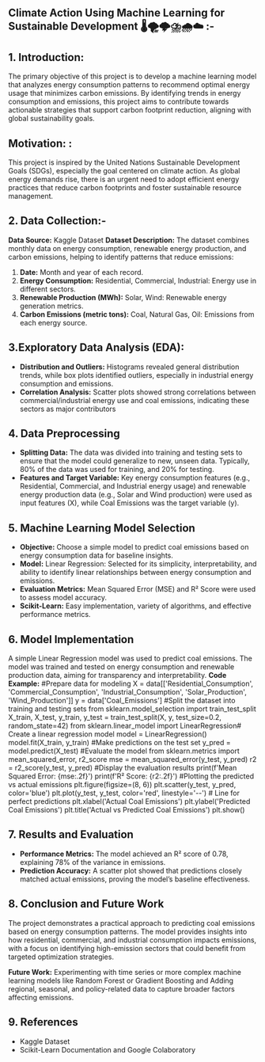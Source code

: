 ## Climate Action Using Machine Learning for Sustainable Development  🌡️🌪️🌩️⛈️🌧️☁️ :- 

## 1. Introduction:
The primary objective of this project is to develop a machine learning
model that analyzes energy consumption patterns to recommend optimal energy usage that
minimizes carbon emissions. By identifying trends in energy consumption and emissions,
this project aims to contribute towards actionable strategies that support carbon footprint
reduction, aligning with global sustainability goals.
## **Motivation:** :
This project is inspired by the United Nations Sustainable Development Goals
(SDGs), especially the goal centered on climate action. As global energy demands rise, there
is an urgent need to adopt efficient energy practices that reduce carbon footprints and
foster sustainable resource management.

## 2. Data Collection:- 
**Data Source:** Kaggle Dataset
**Dataset Description:**
The dataset combines monthly data on energy consumption, renewable energy production,
and carbon emissions, helping to identify patterns that reduce emissions:
1. **Date:** Month and year of each record.
2. **Energy Consumption:** Residential, Commercial, Industrial: Energy use in different
sectors.
3. **Renewable Production (MWh):** Solar, Wind: Renewable energy generation metrics.
4. **Carbon Emissions (metric tons):** Coal, Natural Gas, Oil: Emissions from each energy
source.

## 3.Exploratory Data Analysis (EDA): 
- **Distribution and Outliers:** Histograms revealed general distribution trends, while box plots
identified outliers, especially in industrial energy consumption and emissions.
- **Correlation Analysis:** Scatter plots showed strong correlations between
commercial/industrial energy use and coal emissions, indicating these sectors as major
contributors

## 4. Data Preprocessing
- **Splitting Data:** The data was divided into training and testing sets to ensure that the model
could generalize to new, unseen data. Typically, 80% of the data was used for training, and
20% for testing.
- **Features and Target Variable:** Key energy consumption features (e.g., Residential,
Commercial, and Industrial energy usage) and renewable energy production data (e.g., Solar
and Wind production) were used as input features (X), while Coal Emissions was the target
variable (y).

## 5. Machine Learning Model Selection
- **Objective:** Choose a simple model to predict coal emissions based on energy
consumption data for baseline insights.
- **Model:** Linear Regression: Selected for its simplicity, interpretability, and ability to
identify linear relationships between energy consumption and emissions.
- **Evaluation Metrics:** Mean Squared Error (MSE) and R² Score were used to assess
model accuracy.
- **Scikit-Learn:** Easy implementation, variety of algorithms, and effective performance
metrics.

## 6. Model Implementation
A simple Linear Regression model was used to predict coal emissions. The model was
trained and tested on energy consumption and renewable production data, aiming for
transparency and interpretability.
**Code Example:**
 #Prepare data for modeling
 X = data[['Residential_Consumption', 'Commercial_Consumption', 'Industrial_Consumption',
'Solar_Production', 'Wind_Production']]
y = data['Coal_Emissions']
#Split the dataset into training and testing sets
from sklearn.model_selection import train_test_split
X_train, X_test, y_train, y_test = train_test_split(X, y, test_size=0.2, random_state=42)
from sklearn.linear_model import LinearRegression# Create a linear regression model
model = LinearRegression()
model.fit(X_train, y_train)
#Make predictions on the test set
y_pred = model.predict(X_test)
#Evaluate the model
from sklearn.metrics import mean_squared_error, r2_score
mse = mean_squared_error(y_test, y_pred)
r2 = r2_score(y_test, y_pred)
#Display the evaluation results
print(f'Mean Squared Error: {mse:.2f}')
print(f'R² Score: {r2:.2f}')
#Plotting the predicted vs actual emissions
plt.figure(figsize=(8, 6))
plt.scatter(y_test, y_pred, color='blue')
plt.plot(y_test, y_test, color='red', linestyle='--') # Line for perfect predictions
plt.xlabel('Actual Coal Emissions')
plt.ylabel('Predicted Coal Emissions')
plt.title('Actual vs Predicted Coal Emissions')
plt.show()

## 7. Results and Evaluation
- **Performance Metrics:** The model achieved an R² score of 0.78, explaining 78% of the
variance in emissions.
- **Prediction Accuracy:** A scatter plot showed that predictions closely matched actual
emissions, proving the model’s baseline effectiveness.

## 8. Conclusion and Future Work
The project demonstrates a practical approach to predicting coal emissions based on energy
consumption patterns. The model provides insights into how residential, commercial, and
industrial consumption impacts emissions, with a focus on identifying high-emission
sectors that could benefit from targeted optimization strategies.

**Future Work:** Experimenting with time series or more complex machine learning models
like Random Forest or Gradient Boosting and Adding regional, seasonal, and policy-related
data to capture broader factors affecting emissions.

## 9. References
- Kaggle Dataset
- Scikit-Learn Documentation and Google Colaboratory
